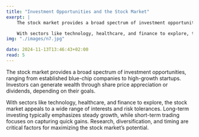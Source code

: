 ```yaml
---
title: "Investment Opportunities and the Stock Market"
exerpt: |
    The stock market provides a broad spectrum of investment opportunities, ranging from established blue-chip companies to high-growth startups. Investors can generate wealth through share price appreciation or dividends, depending on their goals.

    With sectors like technology, healthcare, and finance to explore, the stock market appeals to a wide range of interests and risk tolerances. Long-term investing typically emphasizes steady growth, while short-term trading focuses on capturing quick gains. Research, diversification, and timing are critical factors for maximizing the stock market’s potential.
img: "./images/n7.jpg"

date: 2024-11-13T13:46:43+02:00
read: 5
---
```

<!--StartFragment-->
The stock market provides a broad spectrum of investment opportunities, ranging from established blue-chip companies to high-growth startups. Investors can generate wealth through share price appreciation or dividends, depending on their goals.

With sectors like technology, healthcare, and finance to explore, the stock market appeals to a wide range of interests and risk tolerances. Long-term investing typically emphasizes steady growth, while short-term trading focuses on capturing quick gains. Research, diversification, and timing are critical factors for maximizing the stock market’s potential.
<!--EndFragment-->
